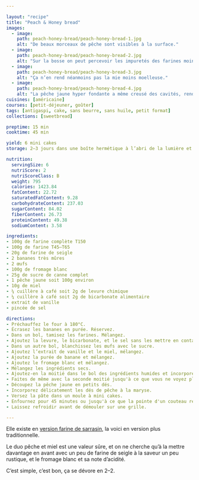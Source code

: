 ```yaml
---

layout: "recipe"
title: "Peach & Honey bread"
images:
  - image:
    path: peach-honey-bread/peach-honey-bread-1.jpg
    alt: "De beaux morceaux de pêche sont visibles à la surface."
  - image:
    path: peach-honey-bread/peach-honey-bread-2.jpg
    alt: "Sur la bosse on peut percevoir les impuretés des farines moins raffinées."
  - image:
    path: peach-honey-bread/peach-honey-bread-3.jpg
    alt: "Ça n’en rend néanmoins pas la mie moins moelleuse."
  - image:
    path: peach-honey-bread/peach-honey-bread-4.jpg
    alt: "La pêche jaune hyper fondante a même creusé des cavités, rendant le tout bien aéré."
cuisines: [américaine]
courses: [petit-déjeuner, goûter]
tags: [antigaspi, cake, sans beurre, sans huile, petit format]
collections: [sweetbread]

preptime: 15 min
cooktime: 45 min

yield: 6 mini cakes
storage: 2–3 jours dans une boîte hermétique à l’abri de la lumière et de la chaleur. 5 jours au frigo. 2 mois au congélateur.

nutrition:
  servingSize: 6
  nutriScore: 2
  nutriScoreClass: B
  weight: 795
  calories: 1423.84
  fatContent: 22.72
  saturatedFatContent: 9.28
  carbohydrateContent: 237.03
  sugarContent: 84.02
  fiberContent: 26.73
  proteinContent: 49.38
  sodiumContent: 3.58

ingredients:
- 100g de farine complète T150
- 100g de farine T45–T65
- 20g de farine de seigle
- 2 bananes très mûres
- 2 œufs
- 100g de fromage blanc
- 25g de sucre de canne complet
- 1 pêche jaune soit 100g environ
- 10g de miel
- ¼ cuillère à café soit 2g de levure chimique
- ¼ cuillère à café soit 2g de bicarbonate alimentaire
- extrait de vanille
- pincée de sel

directions:
- Préchauffez le four à 180°C.
- Écrasez les bananes en purée. Réservez.
- Dans un bol, tamisez les farines. Mélangez. 
- Ajoutez la levure, le bicarbonate, et le sel sans les mettre en contact.
- Dans un autre bol, blanchissez les œufs avec le sucre. 
- Ajoutez l’extrait de vanille et le miel, mélangez. 
- Ajoutez la purée de banane et mélangez. 
- Ajoutez le fromage blanc et mélangez. 
- Mélangez les ingrédients secs. 
- Ajoutez-en la moitié dans le bol des ingrédients humides et incorporez délicatement à la maryse. 
- Faites de même avec la seconde moitié jusqu'à ce que vous ne voyez plus de grumeaux.
- Découpez la pêche jaune en petits dés.
- Incorporez délicatement les dés de pêche à la maryse.
- Versez la pâte dans un moule à mini cakes.
- Enfournez pour 45 minutes ou jusqu'à ce que la pointe d'un couteau ressorte sèche. 
- Laissez refroidir avant de démouler sur une grille. 

---
```


Elle existe en [version farine de sarrasin](bucks-peach-bread.html), la voici en version plus traditionnelle.

Le duo pêche et miel est une valeur sûre, et on ne cherche qu’à la mettre davantage en avant avec un peu de farine de seigle à la saveur un peu rustique, et le fromage blanc et sa note d’acidité.

C’est simple, c’est bon, ça se dévore en 2–2.